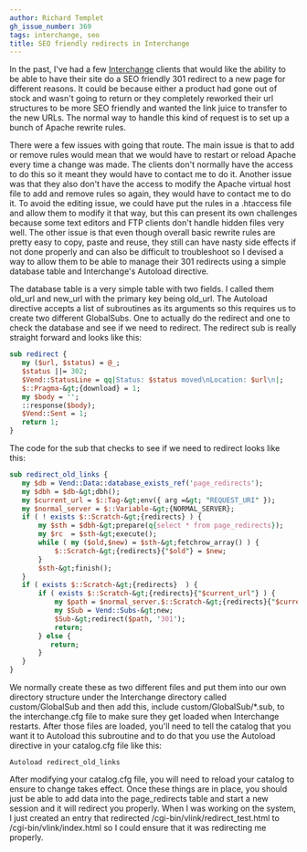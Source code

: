 ```yaml
---
author: Richard Templet
gh_issue_number: 369
tags: interchange, seo
title: SEO friendly redirects in Interchange
---
```




In the past, I've had a few [Interchange](http://www.icdevgroup.org/) clients that would like the ability to be able to have their site do a SEO friendly 301 redirect to a new page for different reasons.  It could be because either a product had gone out of stock and wasn't going to return or they completely reworked their url structures to be more SEO friendly and wanted the link juice to transfer to the new URLs.  The normal way to handle this kind of request is to set up a bunch of Apache rewrite rules.

There were a few issues with going that route.  The main issue is that to add or remove rules would mean that we would have to restart or reload Apache every time a change was made.  The clients don't normally have the access to do this so it meant they would have to contact me to do it.  Another issue was that they also don't have the access to modify the Apache virtual host file to add and remove rules so again, they would have to contact me to do it.  To avoid the editing issue, we could have put the rules in a .htaccess file and allow them to modify it that way, but this can present its own challenges because some text editors and FTP clients don't handle hidden files very well.  The other issue is that even though overall basic rewrite rules are pretty easy to copy, paste and reuse, they still can have nasty side effects if not done properly and can also be difficult to troubleshoot so I devised a way to allow them to be able to manage their 301 redirects using a simple database table and Interchange's Autoload directive.

The database table is a very simple table with two fields.  I called them old_url and new_url with the primary key being old_url.  The Autoload directive accepts a list of subroutines as its arguments so this requires us to create two different GlobalSubs.  One to actually do the redirect and one to check the database and see if we need to redirect.  The redirect sub is really straight forward and looks like this:

```perl
sub redirect {
   my ($url, $status) = @_;
   $status ||= 302;
   $Vend::StatusLine = qq|Status: $status moved\nLocation: $url\n|;
   $::Pragma-&gt;{download} = 1;
   my $body = '';
   ::response($body);
   $Vend::Sent = 1;
   return 1;
}
```

The code for the sub that checks to see if we need to redirect looks like this:

```perl
sub redirect_old_links {
   my $db = Vend::Data::database_exists_ref('page_redirects');
   my $dbh = $db-&gt;dbh();
   my $current_url = $::Tag-&gt;env({ arg =&gt; "REQUEST_URI" });
   my $normal_server = $::Variable-&gt;{NORMAL_SERVER};
   if ( ! exists $::Scratch-&gt;{redirects} ) {
       my $sth = $dbh-&gt;prepare(q{select * from page_redirects});
       my $rc  = $sth-&gt;execute();
       while ( my ($old,$new) = $sth-&gt;fetchrow_array() ) {
           $::Scratch-&gt;{redirects}{"$old"} = $new;
       }
       $sth-&gt;finish();
   }
   if ( exists $::Scratch-&gt;{redirects}  ) {
       if ( exists $::Scratch-&gt;{redirects}{"$current_url"} ) {
           my $path = $normal_server.$::Scratch-&gt;{redirects}{"$current_url"};
           my $Sub = Vend::Subs-&gt;new;
           $Sub-&gt;redirect($path, '301');
           return;
       } else {
          return;
       }
   }
}
```

We normally create these as two different files and put them into our own directory structure under the Interchange directory called custom/GlobalSub and then add this, include custom/GlobalSub/*.sub, to the interchange.cfg file to make sure they get loaded when Interchange restarts.  After those files are loaded, you'll need to tell the catalog that you want it to Autoload this subroutine and to do that you use the Autoload directive in your catalog.cfg file like this:

```nohighlight
Autoload redirect_old_links
```

After modifying your catalog.cfg file, you will need to reload your catalog to ensure to change takes effect.  Once these things are in place, you should just be able to add data into the page_redirects table and start a new session and it will redirect you properly.  When I was working on the system, I just created an entry that redirected /cgi-bin/vlink/redirect_test.html to /cgi-bin/vlink/index.html so I could ensure that it was redirecting me properly.



